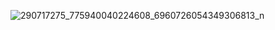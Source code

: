 ![290717275_775940040224608_6960726054349306813_n](https://user-images.githubusercontent.com/101866057/177940439-6e96b7f6-2326-423e-ba6f-16d4a750518f.jpg)
